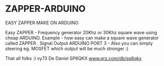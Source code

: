 # ZAPPER-ARDUINO
EASY ZAPPER MAKE ON ARDUINO 

Easy ZAPPER - Frequency generator 20Khz or 30Khz square wave using cheap ARDUINO.
Example - how easy can make a square wave generator called ZAPPER .
Signal Output ARDUINO PORT 3 - Also you can simply steering eg. MOSFET which output will be much stronger :)



That all folks :) 
vy73 De Daniel SP6QKX 
www.qrz.com/db/sp6qkx
